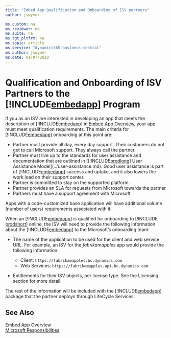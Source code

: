 ```yaml
---
title: "Embed App Qualification and Onboarding of ISV partners"
author: jswymer

ms.custom: na
ms.reviewer: na
ms.suite: na
ms.tgt_pltfrm: na
ms.topic: article
ms.service: "dynamics365-business-central"
ms.author: jswymer
ms.date: 01/07/2020
---
```


# Qualification and Onboarding of ISV Partners to the [!INCLUDE[embedapp](../developer/includes/embedapp.md)] Program

If you as an ISV are interested in developing an app that meets the description of [!INCLUDE[embedapp](../developer/includes/embedapp.md)] in [Embed App Overview](embed-app-overview.md), your app must meet qualification requirements. The main criteria for [!INCLUDE[embedapp](../developer/includes/embedapp.md)] onboarding at this point are:

- Partner must provide all day, every day support. Their customers do not get to call Microsoft support. They always call the partner.  
- Partner must live up to the standards for user assistance and documentation that are outlined in [[!INCLUDE[prodlong](../developer/includes/prodlong.md)] User Assistance Model](../user-assistance.md). Good user assistance is part of [!INCLUDE[embedapp](../developer/includes/embedapp.md)] success and uptake, and it also lowers the work load on their support center.  
- Partner is committed to stay on the supported platform.  
- Partner provides an SLA for requests from Microsoft towards the partner  
- Partners must have a support agreement with Microsoft  

Apps with a code-customized base application will have additional volume (number of users) requirements associated with it.  

When an [!INCLUDE[embedapp](../developer/includes/embedapp.md)] is qualified for onboarding to [!INCLUDE [prodshort](../developer/includes/prodshort.md)] online, the ISV will need to provide the following information about the [!INCLUDE[embedapp](../developer/includes/embedapp.md)] to the Microsoft’s onboarding team:

- The name of the application to be used for the client and web service URL. For example, an ISV for the *fabrikamapples* app would provide the following information:

  - Client:  `https://fabrikamapples.bc.dynamics.com`  
  - Web Services:  `https://fabrikamapples.api.bc.dynamics.com` 

- Entitlements for their ISV objects, per license type. See the Licensing section for more detail.  

The rest of the information will be included with the [!INCLUDE[embedapp](../developer/includes/embedapp.md)] package that the partner deploys through LifeCycle Services.

## See Also

[Embed App Overview](embed-app-overview.md)  
[Microsoft Responsibilities](microsoft-responsibilities.md)  

